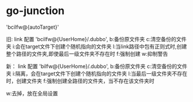 # go-junction

'bcilfw@{autoTarget}'


旧:
link 配置
'bcilfw@{UserHome}/.dubbo',
b:备份原文件夹
c:清空备份的文件夹
i:会在target文件下创建个随机指向的文件夹
l:当link路径中包有正则式时,创建整个路径的文件夹,即使最后一级文件夹不存在时
f:强制创建
w:抑制警告


新：
link 配置
'bilfw@{UserHome}/.dubbo',
b:备份原文件夹
c:清空备份的文件夹
i:隔离，会在target文件下创建个随机指向的文件夹
l:当最后一级文件夹不存在时，创建文件夹
f:强制创建全路径的文件夹，当不存在该文件夹时

w:去掉，放在全局设置